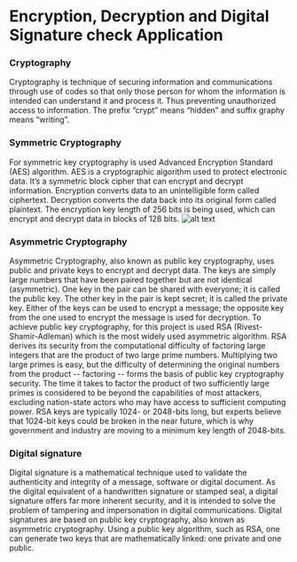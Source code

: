 # Encryption, Decryption and Digital Signature check Application
### Cryptography
Cryptography is technique of securing information and communications through use of codes so that only those person for whom the information is intended can understand it and process it. Thus preventing unauthorized access to information. The prefix “crypt” means “hidden” and suffix graphy means “writing”.

### Symmetric Cryptography
For symmetric key cryptography is used Advanced Encryption Standard (AES) algorithm.
AES is a cryptographic algorithm used to protect electronic data. It’s a symmetric block cipher that can encrypt and decrypt information. Encryption converts data to an unintelligible form called ciphertext. Decryption converts the data back into its original form called plaintext. The encryption key length of 256 bits is being used, which can encrypt and decrypt data in blocks of 128 bits.
![alt text](https://www.ssl2buy.com/wiki/wp-content/uploads/2015/12/Symmetric-Encryption.png)

### Asymmetric Cryptography
Asymmetric Cryptography, also known as public key cryptography, uses public and private keys to encrypt and decrypt data. The keys are simply large numbers that have been paired together but are not identical (asymmetric). One key in the pair can be shared with everyone; it is called the public key. The other key in the pair is kept secret; it is called the private key. Either of the keys can be used to encrypt a message; the opposite key from the one used to encrypt the message is used for decryption. To achieve public key cryptography, for this project is used RSA (Rivest-Shamir-Adleman) which is the most widely used asymmetric algorithm. RSA derives its security from the computational difficulty of factoring large integers that are the product of two large prime numbers. Multiplying two large primes is easy, but the difficulty of determining the original numbers from the product -- factoring -- forms the basis of public key cryptography security. The time it takes to factor the product of two sufficiently large primes is considered to be beyond the capabilities of most attackers, excluding nation-state actors who may have access to sufficient computing power. RSA keys are typically 1024- or 2048-bits long, but experts believe that 1024-bit keys could be broken in the near future, which is why government and industry are moving to a minimum key length of 2048-bits.

### Digital signature
Digital signature is a mathematical technique used to validate the authenticity and integrity of a message, software or digital document. As the digital equivalent of a handwritten signature or stamped seal, a digital signature offers far more inherent security, and it is intended to solve the problem of tampering and impersonation in digital communications. Digital signatures are based on public key cryptography, also known as asymmetric cryptography. Using a public key algorithm, such as RSA, one can generate two keys that are mathematically linked: one private and one public.


